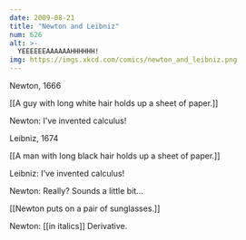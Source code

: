```yaml
---
date: 2009-08-21
title: "Newton and Leibniz"
num: 626
alt: >-
  YEEEEEEAAAAAAHHHHHH!
img: https://imgs.xkcd.com/comics/newton_and_leibniz.png
---
```

Newton, 1666

[[A guy with long white hair holds up a sheet of paper.]]

Newton: I've invented calculus!

Leibniz, 1674

[[A man with long black hair holds up a sheet of paper.]]

Leibniz: I've invented calculus!

Newton: Really? Sounds a little bit...

[[Newton puts on a pair of sunglasses.]]

Newton: [[in italics]] Derivative.

